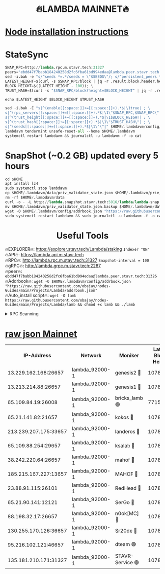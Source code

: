 <h1 align="center"> 🔥LAMBDA MAINNET🔥</h1>


[Node installation instructions](https://github.com/obajay/nodes-Guides/tree/main/Projects/Lambda)
=


# StateSync
```python
SNAP_RPC=http://lambda.rpc.m.stavr.tech:31327
peers="ebdd47f7babb184240258d2fc6fba61bd994edaa@lambda.peer.stavr.tech:31326" 
sed -i.bak -e "s/^seeds *=.*/seeds = \"$SEEDS\"/; s/^persistent_peers *=.*/persistent_peers = \"$PEERS\"/" $HOME/.lambdavm/config/config.toml
LATEST_HEIGHT=$(curl -s $SNAP_RPC/block | jq -r .result.block.header.height); \
BLOCK_HEIGHT=$((LATEST_HEIGHT - 100)); \
TRUST_HASH=$(curl -s "$SNAP_RPC/block?height=$BLOCK_HEIGHT" | jq -r .result.block_id.hash)

echo $LATEST_HEIGHT $BLOCK_HEIGHT $TRUST_HASH

sed -i.bak -E "s|^(enable[[:space:]]+=[[:space:]]+).*$|\1true| ; \
s|^(rpc_servers[[:space:]]+=[[:space:]]+).*$|\1\"$SNAP_RPC,$SNAP_RPC\"| ; \
s|^(trust_height[[:space:]]+=[[:space:]]+).*$|\1$BLOCK_HEIGHT| ; \
s|^(trust_hash[[:space:]]+=[[:space:]]+).*$|\1\"$TRUST_HASH\"| ; \
s|^(seeds[[:space:]]+=[[:space:]]+).*$|\1\"\"|" $HOME/.lambdavm/config/config.toml
lambdavm tendermint unsafe-reset-all --home $HOME/.lambdavm
systemctl restart lambdavm && journalctl -u lambdavm -f -o cat

```
# SnapShot (~0.2 GB) updated every 5 hours
```python
cd $HOME
apt install lz4
sudo systemctl stop lambdavm
cp $HOME/.lambdavm/data/priv_validator_state.json $HOME/.lambdavm/priv_validator_state.json.backup
rm -rf $HOME/.lambdavm/data
curl -o - -L http://lambda.snapshot.stavr.tech:5016/lambda/lambda-snap.tar.lz4 | lz4 -c -d - | tar -x -C $HOME/.lambdavm --strip-components 2
mv $HOME/.lambdavm/priv_validator_state.json.backup $HOME/.lambdavm/data/priv_validator_state.json
wget -O $HOME/.lambdavm/config/addrbook.json "https://raw.githubusercontent.com/obajay/nodes-Guides/main/Projects/Lambda/addrbook.json"
sudo systemctl restart lambdavm && sudo journalctl -u lambdavm -f -o cat
```
 <h1 align="center"> Useful Tools</h1>

🔥EXPLORER🔥:      https://explorer.stavr.tech/Lambda/staking	        `Indexer "ON"` \
🔥API🔥: 			 		 https://lambda.api.m.stavr.tech \
🔥RPC🔥:           http://lambda.rpc.m.stavr.tech:31327	              `Snapshot-interval = 100` \
🔥gRPC🔥:          http://lambda.grpc.m.stavr.tech:2287 \
🔥peer🔥:					 `ebdd47f7babb184240258d2fc6fba61bd994edaa@lambda.peer.stavr.tech:31326` \
🔥Addrbook🔥:    ```wget -O $HOME/.lambdavm/config/addrbook.json "https://raw.githubusercontent.com/obajay/nodes-Guides/main/Projects/Lambda/addrbook.json"``` \
🔥Auto_install script🔥: ```wget -O lamb https://raw.githubusercontent.com/obajay/nodes-Guides/main/Projects/Lambda/lamb && chmod +x lamb && ./lamb```


<details>
<summary>RPC Scanning</summary>

<h2 align="center"> We scan nodes in real time every 4 hours. And we provide the final result of RPC endpoints.
We cannot influence the operation of these nodes in any way. </h2>


```python
If Voting Power is higher than 0 --> then the Node is a validator of the network and may be subject to attack and be a potential threat to the chain.
```
```python
We marked such validators with a red symbol
```

</details>

[raw json Mainnet](https://rpc-check.lambm.stavr.tech/lambm/rpc-lambm-result.json)
=


<table><tr><th>IP-Address</th><th>Network</th><th>Moniker</th><th>Latest Block Height</th><th>Earliest Block Height</th><th>Catching Up</th><th>Tx Index</th><th>Voting Power</th><th>Scan Time</th></tr><tr><td>13.229.162.168:26657</td><td>lambda_92000-1</td><td>genesis2 🔴</td><td>10788804</td><td>1</td><td>False</td><td>on</td><td>16647211</td><td>2023-12-27T16:40:43.708784842UTC</td></tr><tr><td>13.213.214.88:26657</td><td>lambda_92000-1</td><td>genesis1 🔴</td><td>10788805</td><td>1</td><td>False</td><td>on</td><td>107835</td><td>2023-12-27T16:40:48.025835115UTC</td></tr><tr><td>65.109.84.19:26008</td><td>lambda_92000-1</td><td>bricks_lamb 🟢</td><td>7715743</td><td>7581001</td><td>False</td><td>on</td><td>0</td><td>2023-12-27T16:40:57.478706717UTC</td></tr><tr><td>65.21.141.82:21657</td><td>lambda_92000-1</td><td>kokos 🔴</td><td>10788805</td><td>7716001</td><td>False</td><td>off</td><td>546765</td><td>2023-12-27T16:40:50.426981455UTC</td></tr><tr><td>213.239.207.175:33657</td><td>lambda_92000-1</td><td>landeros 🔴</td><td>10788802</td><td>8136001</td><td>False</td><td>off</td><td>1251332</td><td>2023-12-27T16:40:37.948047872UTC</td></tr><tr><td>65.109.88.254:29657</td><td>lambda_92000-1</td><td>ksalab 🔴</td><td>10788805</td><td>8715001</td><td>False</td><td>on</td><td>504400</td><td>2023-12-27T16:40:53.602983438UTC</td></tr><tr><td>38.242.220.64:26657</td><td>lambda_92000-1</td><td>mahof 🔴</td><td>10788801</td><td>10131001</td><td>False</td><td>off</td><td>770350</td><td>2023-12-27T16:40:31.164272582UTC</td></tr><tr><td>185.215.167.227:13657</td><td>lambda_92000-1</td><td>MAHOF 🔴</td><td>10788805</td><td>10134001</td><td>False</td><td>on</td><td>2051510</td><td>2023-12-27T16:40:47.092727617UTC</td></tr><tr><td>23.88.91.115:26101</td><td>lambda_92000-1</td><td>RedHead 🔴</td><td>10788802</td><td>10688802</td><td>False</td><td>off</td><td>553202</td><td>2023-12-27T16:40:38.179331776UTC</td></tr><tr><td>65.21.90.141:12121</td><td>lambda_92000-1</td><td>SerGo 🔴</td><td>10788805</td><td>10688805</td><td>False</td><td>off</td><td>10571733</td><td>2023-12-27T16:40:54.033402068UTC</td></tr><tr><td>88.198.32.17:26657</td><td>lambda_92000-1</td><td>n0ok[MC] 🔴</td><td>10788806</td><td>10688806</td><td>False</td><td>off</td><td>1578630</td><td>2023-12-27T16:40:57.153330634UTC</td></tr><tr><td>130.255.170.126:36657</td><td>lambda_92000-1</td><td>Sr20de 🔴</td><td>10788802</td><td>10715001</td><td>False</td><td>off</td><td>671452</td><td>2023-12-27T16:40:38.677490944UTC</td></tr><tr><td>95.216.102.121:46657</td><td>lambda_92000-1</td><td>dteam 🟢</td><td>10788805</td><td>10772001</td><td>False</td><td>off</td><td>0</td><td>2023-12-27T16:40:53.252875362UTC</td></tr><tr><td>135.181.210.171:31327</td><td>lambda_92000-1</td><td>STAVR-Service 🟢</td><td>10788805</td><td>10788501</td><td>False</td><td>on</td><td>0</td><td>2023-12-27T16:40:52.913425657UTC</td></tr></table>
